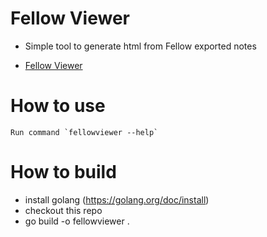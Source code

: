 # Fellow Viewer 

- Simple tool to generate html from Fellow exported notes

- [Fellow Viewer](https://github.com/posilva/fellowviewer)


# How to use

    Run command `fellowviewer --help`

# How to build

- install golang (https://golang.org/doc/install)
- checkout this repo
- go build -o fellowviewer .

